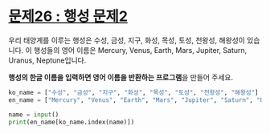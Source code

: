 # [문제26 : 행성 문제2](https://www.notion.so/26-2-7c83ed6e1807415ab8a80fab81b4b56d)

우리 태양계를 이루는 행성은 수성, 금성, 지구, 화성, 목성, 토성, 천왕성, 해왕성이 있습니다.
이 행성들의 영어 이름은 Mercury, Venus, Earth, Mars, Jupiter, Saturn, Uranus, Neptune입니다.

**행성의 한글 이름을 입력하면 영어 이름을 반환하는 프로그램**을 만들어 주세요.

``` python
ko_name = ["수성", "금성", "지구", "화성", "목성", "토성", "천왕성", "해왕성"]
en_name = ["Mercury", "Venus", "Earth", "Mars", "Jupiter", "Saturn", "Uranus", "Neptune"]

name = input()
print(en_name[ko_name.index(name)])
```